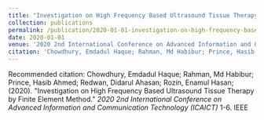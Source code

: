 ```yaml
---
title: "Investigation on High Frequency Based Ultrasound Tissue Therapy by Finite Element Method"
collection: publications
permalink: /publication/2020-01-01-investigation-on-high-frequency-based-ultrasound-tissue-therapy-by-finite-element-method
date: 2020-01-01
venue: '2020 2nd International Conference on Advanced Information and Communication Technology (ICAICT)'
citation: 'Chowdhury, Emdadul Haque; Rahman, Md Habibur; Prince, Hasib Ahmed; Redwan, Didarul Ahasan; Rozin, Enamul Hasan; (2020). &quot;Investigation on High Frequency Based Ultrasound Tissue Therapy by Finite Element Method.&quot; <i>2020 2nd International Conference on Advanced Information and Communication Technology (ICAICT)</i> 1-6. IEEE'
---
```


Recommended citation: Chowdhury, Emdadul Haque; Rahman, Md Habibur; Prince, Hasib Ahmed; Redwan, Didarul Ahasan; Rozin, Enamul Hasan; (2020). "Investigation on High Frequency Based Ultrasound Tissue Therapy by Finite Element Method." <i>2020 2nd International Conference on Advanced Information and Communication Technology (ICAICT)</i> 1-6. IEEE